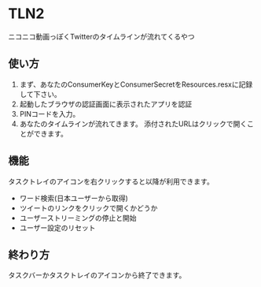 # TLN2
ニコニコ動画っぽくTwitterのタイムラインが流れてくるやつ

## 使い方
1. まず、あなたのConsumerKeyとConsumerSecretをResources.resxに記録して下さい。
1. 起動したブラウザの認証画面に表示されたアプリを認証
1. PINコードを入力。
1. あなたのタイムラインが流れてきます。
添付されたURLはクリックで開くことができます。

## 機能
タスクトレイのアイコンを右クリックすると以降が利用できます。
* ワード検索(日本ユーザーから取得)
* ツイートのリンクをクリックで開くかどうか
* ユーザーストリーミングの停止と開始
* ユーザー設定のリセット

## 終わり方
タスクバーかタスクトレイのアイコンから終了できます。
